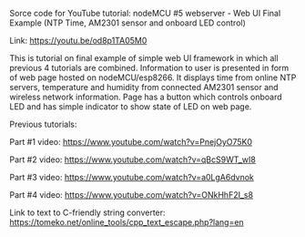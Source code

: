Sorce code for YouTube tutorial:
nodeMCU #5 webserver - Web UI Final Example (NTP Time, AM2301 sensor and onboard LED control)

Link: https://youtu.be/od8p1TA05M0 

This is tutorial on final example of simple web UI framework in which all previous 4 tutorials are combined. 
Information to user is presented in form of web page hosted on nodeMCU/esp8266. 
It displays time from online NTP servers, temperature and humidity from connected AM2301 sensor and wireless network information. 
Page has a button which controls onboard LED and has simple indicator to show state of LED on web page. 

Previous tutorials:

Part #1 video:  https://www.youtube.com/watch?v=PnejOyO75K0

Part #2 video:  https://www.youtube.com/watch?v=qBcS9WT_wI8

Part #3 video:  https://www.youtube.com/watch?v=a0LgA6dvnok

Part #4 video:  https://www.youtube.com/watch?v=ONkHhF2I_s8

Link to text to C-friendly string converter:
https://tomeko.net/online_tools/cpp_text_escape.php?lang=en
